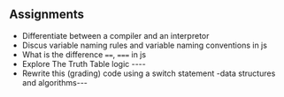 ## Assignments

- Differentiate between a compiler and an interpretor
- Discus variable naming rules and variable naming conventions in js
- What is the difference `==`, `===` in js
- Explore The Truth Table logic ----
- Rewrite this (grading) code using a switch statement
-data structures and algorithms---